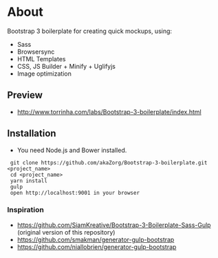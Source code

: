 # About
Bootstrap 3 boilerplate for creating quick mockups, using:

- Sass
- Browsersync
- HTML Templates
- CSS, JS Builder + Minify + Uglifyjs
- Image optimization

## Preview
* http://www.torrinha.com/labs/Bootstrap-3-boilerplate/index.html

## Installation
- You need Node.js and Bower installed.

```
 git clone https://github.com/akaZorg/Bootstrap-3-boilerplate.git <project_name>
 cd <project_name>
 yarn install
 gulp
 open http://localhost:9001 in your browser
```


### Inspiration
* https://github.com/SiamKreative/Bootstrap-3-Boilerplate-Sass-Gulp (original version of this repository)
* https://github.com/smakman/generator-gulp-bootstrap
* https://github.com/niallobrien/generator-gulp-bootstrap
